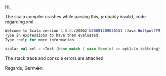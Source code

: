 Hi,

The scala compiler crashes while parsing this, probably invalid, code regarding xml.
```scala
Welcome to Scala version 2.8.0.r20062-b20091209020151 (Java HotSpot(TM) 64-Bit Server VM, Java 1.6.0_17).
Type in expressions to have them evaluated.
Type :help for more information.

scala> val xml = <Test {None match { case Some(o) => opt1={o.toString} case None =>  }} />
```

The stack trace and console errors are attached.

Regards,
Germ�n.
